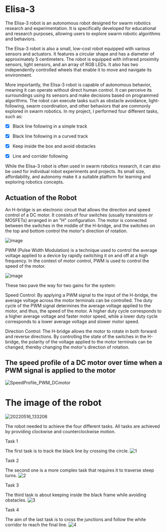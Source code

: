 # Elisa-3

The Elisa-3 robot is an autonomous robot designed for swarm robotics research and experimentation. It is specifically developed for educational and research purposes, allowing users to explore swarm robotic algorithms and behaviors.

The Elisa-3 robot is also a small, low-cost robot equipped with various sensors and actuators. It features a circular shape and has a diameter of approximately 5 centimeters. The robot is equipped with infrared proximity sensors, light sensors, and an array of RGB LEDs. It also has two independently controlled wheels that enable it to move and navigate its environment.

More importantly, the Elisa-3 robot is capable of autonomous behavior, meaning it can operate without direct human control. It can perceive its surroundings using its sensors and make decisions based on programmed algorithms. The robot can execute tasks such as obstacle avoidance, light-following, swarm coordination, and other behaviors that are commonly explored in swarm robotics. In my project, I performed four different tasks, such as: 

- [x] Black line following in a simple track

- [x] Black line following in a curved track

- [x] Keep inside the box and avoid obstacles

- [x] Line and corrider following

While the Elisa-3 robot is often used in swarm robotics research, it can also be used for individual robot experiments and projects. Its small size, affordability, and autonomy make it a suitable platform for learning and exploring robotics concepts.

## Actuation of the Robot

An H-bridge is an electronic circuit that allows the direction and speed control of a DC motor. It consists of four switches (usually transistors or MOSFETs) arranged in an "H" configuration. The motor is connected between the switches in the middle of the H-bridge, and the switches on the top and bottom control the motor's direction of rotation.

![image](https://github.com/easensoy/Elisa-3/assets/76905667/c736fa87-d292-4928-a817-caa6984bbb5c)

PWM (Pulse Width Modulation) is a technique used to control the average voltage applied to a device by rapidly switching it on and off at a high frequency. In the context of motor control, PWM is used to control the speed of the motor.

![image](https://github.com/easensoy/Elisa-3/assets/76905667/b00ff589-7ef1-4739-88d9-fba5153a751d)

These two pave the way for two gains for the system: 

Speed Control: By applying a PWM signal to the input of the H-bridge, the average voltage across the motor terminals can be controlled. The duty cycle of the PWM signal determines the average voltage applied to the motor, and thus, the speed of the motor. A higher duty cycle corresponds to a higher average voltage and faster motor speed, while a lower duty cycle corresponds to a lower average voltage and slower motor speed.

Direction Control: The H-bridge allows the motor to rotate in both forward and reverse directions. By controlling the state of the switches in the H-bridge, the polarity of the voltage applied to the motor terminals can be changed, thereby changing the motor's direction of rotation.


## The speed profile of a DC motor over time when a PWM signal is applied to the motor
![SpeedProfile_PWM_DCmotor](https://github.com/easensoy/Elisa-3/assets/76905667/f8b7f050-0d73-4962-996b-17f667beb1b5)


# The image of the robot
![20220516_133206](https://user-images.githubusercontent.com/76905667/180611538-d0e1da62-15ba-44e9-b2c8-17734cd83ac6.jpg)

The robot needed to achieve the four different tasks. All tasks are achieved by providing clockwise and counterclockwise motion.

Task 1


The first task is to track the black line by crossing the circle.
![1](https://user-images.githubusercontent.com/76905667/180611648-be38b909-58e7-4558-b54d-5772b4fe6caf.png)

Task 2


The second one is a more complex task that requires it to traverse steep turns.
![2](https://user-images.githubusercontent.com/76905667/180611657-a8244dd5-9d60-4fcf-a75c-26a4499b77c7.png)

Task 3


The third task is about keeping inside the black frame while avoiding obstacles.
![3](https://user-images.githubusercontent.com/76905667/180611665-cbc9489d-02e9-4922-af18-8f3901065c64.png)

Task 4


The aim of the last task is to cross the junctions and follow the white corridor to reach the final line.
![4](https://user-images.githubusercontent.com/76905667/180611671-7c8242c4-fb36-467a-a68f-eef019b80b0b.png)
